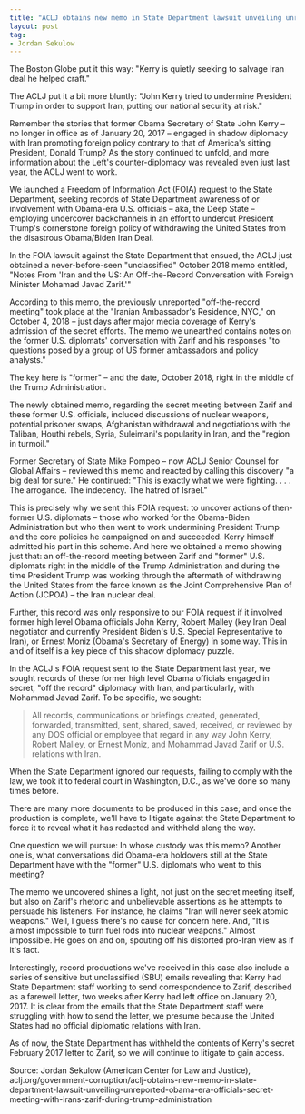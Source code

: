 ```yaml
---
title: "ACLJ obtains new memo in State Department lawsuit unveiling unreported Obama-era officials' secret meeting with Iran's Zarif during Trump Administration"
layout: post
tag:
- Jordan Sekulow
---
```


The Boston Globe put it this way: "Kerry is quietly seeking to salvage Iran deal he helped craft."

The ACLJ put it a bit more bluntly: "John Kerry tried to undermine President Trump in order to support Iran, putting our national security at risk."

Remember the stories that former Obama Secretary of State John Kerry – no longer in office as of January 20, 2017 – engaged in shadow diplomacy with Iran promoting foreign policy contrary to that of America's sitting President, Donald Trump? As the story continued to unfold, and more information about the Left's counter-diplomacy was revealed even just last year, the ACLJ went to work.

We launched a Freedom of Information Act (FOIA) request to the State Department, seeking records of State Department awareness of or involvement with Obama-era U.S. officials – aka, the Deep State – employing undercover backchannels in an effort to undercut President Trump's cornerstone foreign policy of withdrawing the United States from the disastrous Obama/Biden Iran Deal.

In the FOIA lawsuit against the State Department that ensued, the ACLJ just obtained a never-before-seen "unclassified" October 2018 memo entitled, "Notes From 'Iran and the US: An Off-the-Record Conversation with Foreign Minister Mohamad Javad Zarif.'"

According to this memo, the previously unreported "off-the-record meeting" took place at the "Iranian Ambassador's Residence, NYC," on October 4, 2018 – just days after major media coverage of Kerry's admission of the secret efforts. The memo we unearthed contains notes on the former U.S. diplomats' conversation with Zarif and his responses "to questions posed by a group of US former ambassadors and policy analysts."

The key here is "former" – and the date, October 2018, right in the middle of the Trump Administration.

The newly obtained memo, regarding the secret meeting between Zarif and these former U.S. officials, included discussions of nuclear weapons, potential prisoner swaps, Afghanistan withdrawal and negotiations with the Taliban, Houthi rebels, Syria, Suleimani's popularity in Iran, and the "region in turmoil."

Former Secretary of State Mike Pompeo – now ACLJ Senior Counsel for Global Affairs – reviewed this memo and reacted by calling this discovery "a big deal for sure." He continued: "This is exactly what we were fighting. . . . The arrogance. The indecency. The hatred of Israel."

This is precisely why we sent this FOIA request: to uncover actions of then-former U.S. diplomats – those who worked for the Obama-Biden Administration but who then went to work undermining President Trump and the core policies he campaigned on and succeeded. Kerry himself admitted his part in this scheme. And here we obtained a memo showing just that: an off-the-record meeting between Zarif and "former" U.S. diplomats right in the middle of the Trump Administration and during the time President Trump was working through the aftermath of withdrawing the United States from the farce known as the Joint Comprehensive Plan of Action (JCPOA) – the Iran nuclear deal.

Further, this record was only responsive to our FOIA request if it involved former high level Obama officials John Kerry, Robert Malley (key Iran Deal negotiator and currently President Biden's U.S. Special Representative to Iran), or Ernest Moniz (Obama's Secretary of Energy) in some way. This in and of itself is a key piece of this shadow diplomacy puzzle.

In the ACLJ's FOIA request sent to the State Department last year, we sought records of these former high level Obama officials engaged in secret, "off the record" diplomacy with Iran, and particularly, with Mohammad Javad Zarif. To be specific, we sought:

> All records, communications or briefings created, generated, forwarded, transmitted, sent, shared, saved, received, or reviewed by any DOS official or employee that regard in any way John Kerry, Robert Malley, or Ernest Moniz, and Mohammad Javad Zarif or U.S. relations with Iran.

When the State Department ignored our requests, failing to comply with the law, we took it to federal court in Washington, D.C., as we've done so many times before.

There are many more documents to be produced in this case; and once the production is complete, we'll have to litigate against the State Department to force it to reveal what it has redacted and withheld along the way.

One question we will pursue: In whose custody was this memo? Another one is, what conversations did Obama-era holdovers still at the State Department have with the "former" U.S. diplomats who went to this meeting?

The memo we uncovered shines a light, not just on the secret meeting itself, but also on Zarif's rhetoric and unbelievable assertions as he attempts to persuade his listeners. For instance, he claims "Iran will never seek atomic weapons." Well, I guess there's no cause for concern here. And, "It is almost impossible to turn fuel rods into nuclear weapons." Almost impossible. He goes on and on, spouting off his distorted pro-Iran view as if it's fact.

Interestingly, record productions we've received in this case also include a series of sensitive but unclassified (SBU) emails revealing that Kerry had State Department staff working to send correspondence to Zarif, described as a farewell letter, two weeks after Kerry had left office on January 20, 2017. It is clear from the emails that the State Department staff were struggling with how to send the letter, we presume because the United States had no official diplomatic relations with Iran.

As of now, the State Department has withheld the contents of Kerry's secret February 2017 letter to Zarif, so we will continue to litigate to gain access.

Source: Jordan Sekulow (American Center for Law and Justice), aclj.org/government-corruption/aclj-obtains-new-memo-in-state-department-lawsuit-unveiling-unreported-obama-era-officials-secret-meeting-with-irans-zarif-during-trump-administration
